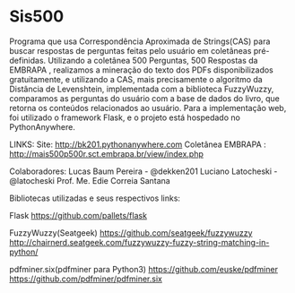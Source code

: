 # Sis500
Programa que usa Correspondência Aproximada de Strings(CAS) para buscar respostas de perguntas feitas pelo usuário em coletâneas pré-definidas.
Utilizando a coletânea 500 Perguntas, 500 Respostas da EMBRAPA , realizamos a mineração do texto dos PDFs disponibilizados gratuitamente, e utilizando a CAS, mais precisamente o algoritmo da Distância de Levenshtein, implementada com a biblioteca FuzzyWuzzy, comparamos as perguntas do usuário com a base de dados do livro, que retorna os conteúdos relacionados ao usuário.
Para a implementação web, foi utilizado o framework Flask, e o projeto está hospedado no PythonAnywhere.

LINKS:
Site: http://bk201.pythonanywhere.com
Coletânea EMBRAPA : http://mais500p500r.sct.embrapa.br/view/index.php

Colaboradores:
Lucas Baum Pereira - @dekken201
Luciano Latocheski - @latocheski
Prof. Me. Edie Correia Santana

Bibliotecas utilizadas e seus respectivos links:

Flask 
https://github.com/pallets/flask

FuzzyWuzzy(Seatgeek) 
https://github.com/seatgeek/fuzzywuzzy 
http://chairnerd.seatgeek.com/fuzzywuzzy-fuzzy-string-matching-in-python/

pdfminer.six(pdfminer para Python3) 
https://github.com/euske/pdfminer 
https://github.com/pdfminer/pdfminer.six
